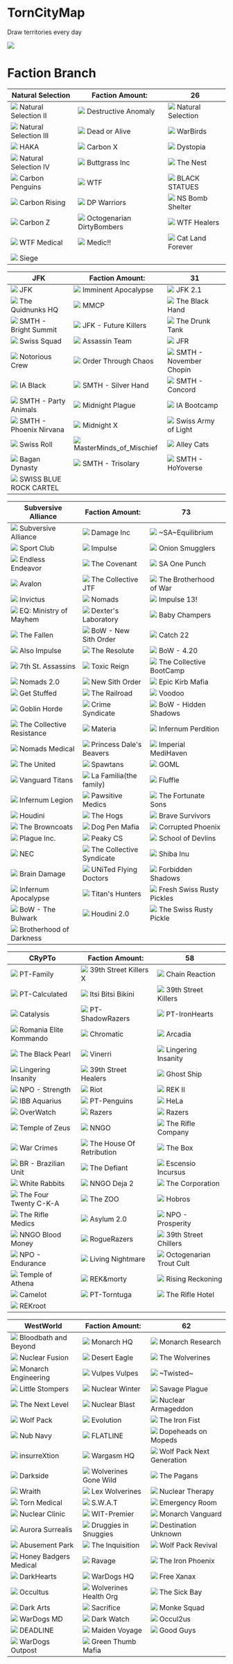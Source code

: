 # TornCityMap
Draw territories every day

![](https://github.com/RicoloveFeng/TornCityMap/blob/main/city.jpg)

# Faction Branch
|Natural Selection|Faction Amount: |26|
|--|--|--|
|![](https://factiontags.torn.com/11747-62519.png) Natural Selection II|![](https://factiontags.torn.com/231-81058.png) Destructive Anomaly|![](https://factiontags.torn.com/9533-53686.png) Natural Selection|
|![](https://factiontags.torn.com/11581-56425.png) Natural Selection III|![](https://factiontags.torn.com/13502-17933.png) Dead or Alive|![](https://factiontags.torn.com/13784-52823.png) WarBirds|
|![](https://factiontags.torn.com/33007-73076.png) HAKA|![](https://factiontags.torn.com/8520-78000.png) Carbon X|![](https://factiontags.torn.com/22492-9103.png) Dystopia|
|![](https://factiontags.torn.com/9055-26526.png) Natural Selection IV|![](https://factiontags.torn.com/8803-98263.png) Buttgrass Inc|![](https://factiontags.torn.com/35507-78489.png) The Nest|
|![](https://factiontags.torn.com/10820-65124.png) Carbon  Penguins|![](https://factiontags.torn.com/1149-29040.png) WTF|![](https://factiontags.torn.com/9412-79697.png) BLACK STATUES|
|![](https://factiontags.torn.com/15222-40400.png) Carbon Rising|![](https://factiontags.torn.com/25025-45324.png) DP Warriors|![](https://factiontags.torn.com/21526-69433.png) NS Bomb Shelter|
|![](https://factiontags.torn.com/11062-13536.png) Carbon Z|![](https://factiontags.torn.com/42125-87475.png) Octogenarian DirtyBombers|![](https://factiontags.torn.com/12863-92015.png) WTF Healers|
|![](https://factiontags.torn.com/29865-66444.png) WTF Medical|![](https://factiontags.torn.com/40992-7551.png) Medic!!|![](https://factiontags.torn.com/28073-20069.png) Cat Land Forever|
|![](https://factiontags.torn.com/9110-6271.png) Siege|||


|JFK|Faction Amount: |31|
|--|--|--|
|![](https://factiontags.torn.com/3241-23913.png) JFK|![](https://factiontags.torn.com/25874-36987.png) Imminent Apocalypse|![](https://factiontags.torn.com/14365-70453.png) JFK 2.1|
|![](https://factiontags.torn.com/10174-3510.png) The Quidnunks HQ|![](https://factiontags.torn.com/8422-76553.png) MMCP|![](https://factiontags.torn.com/9100-3732.png) The Black Hand|
|![](https://factiontags.torn.com/11796-85386.png) SMTH - Bright Summit|![](https://factiontags.torn.com/14821-13344.png) JFK - Future Killers|![](https://factiontags.torn.com/9953-95621.png) The Drunk Tank|
|![](https://factiontags.torn.com/11428-68372.png) Swiss Squad|![](https://factiontags.torn.com/7986-36830.png) Assassin Team|![](https://factiontags.torn.com/6924-77371.png) JFR|
|![](https://factiontags.torn.com/355-1327.png) Notorious Crew|![](https://factiontags.torn.com/8076-36357.png) Order Through Chaos|![](https://factiontags.torn.com/16335-18254.png) SMTH - November Chopin|
|![](https://factiontags.torn.com/35776-25480.png) IA Black|![](https://factiontags.torn.com/36134-64248.png) SMTH - Silver Hand|![](https://factiontags.torn.com/27902-82327.png) SMTH - Concord|
|![](https://factiontags.torn.com/9356-24251.png) SMTH - Party Animals|![](https://factiontags.torn.com/23952-23419.png) Midnight Plague|![](https://factiontags.torn.com/9674-52580.png) IA Bootcamp|
|![](https://factiontags.torn.com/20465-20630.png) SMTH - Phoenix Nirvana|![](https://factiontags.torn.com/8715-9077.png) Midnight X|![](https://factiontags.torn.com/21665-84026.png) Swiss Army of Light|
|![](https://factiontags.torn.com/9405-80569.png) Swiss Roll|![](https://factiontags.torn.com/31764-99033.png) MasterMinds_of_Mischief|![](https://factiontags.torn.com/7652-88156.png) Alley Cats|
|![](https://factiontags.torn.com/21234-53549.png) Bagan Dynasty|![](https://factiontags.torn.com/10741-77210.png) SMTH - Trisolary|![](https://factiontags.torn.com/16424-17931.png) SMTH - HoYoverse|
|![](https://factiontags.torn.com/32781-29478.png) SWISS BLUE ROCK CARTEL


|Subversive Alliance|Faction Amount: |73|
|--|--|--|
|![](https://factiontags.torn.com/2013-11966.png) Subversive  Alliance|![](https://factiontags.torn.com/20747-43295.png) Damage Inc|![](https://factiontags.torn.com/27312-56547.png) ~SA~Equilibrium|
|![](https://factiontags.torn.com/937-85580.png) Sport Club|![](https://factiontags.torn.com/33783-4934.png) Impulse|![](https://factiontags.torn.com/6974-25664.png) Onion Smugglers|
|![](https://factiontags.torn.com/14686-7896.png) Endless Endeavor|![](https://factiontags.torn.com/21716-28399.png) The Covenant|![](https://factiontags.torn.com/33458-36301.png) SA One  Punch|
|![](https://factiontags.torn.com/9357-96193.png) Avalon|![](https://factiontags.torn.com/7227-72301.png) The Collective JTF|![](https://factiontags.torn.com/13377-15983.png) The Brotherhood of War|
|![](https://factiontags.torn.com/28205-78500.png) Invictus|![](https://factiontags.torn.com/7990-20674.png) Nomads|![](https://factiontags.torn.com/8811-65060.png) Impulse 13!|
|![](https://factiontags.torn.com/525-63576.png) EQ: Ministry of Mayhem|![](https://factiontags.torn.com/28349-51936.png) Dexter&#039;s Laboratory|![](https://factiontags.torn.com/35840-58830.png) Baby Champers|
|![](https://factiontags.torn.com/15154-44335.png) The Fallen|![](https://factiontags.torn.com/15644-32146.png) BoW - New Sith Order|![](https://factiontags.torn.com/37185-15404.png) Catch 22|
|![](https://factiontags.torn.com/11376-45863.png) Also Impulse|![](https://factiontags.torn.com/46442-20740.png) The Resolute|![](https://factiontags.torn.com/16247-21662.png) BoW - 4.20|
|![](https://factiontags.torn.com/16634-77374.png) 7th St. Assassins|![](https://factiontags.torn.com/40624-91071.png) Toxic Reign|![](https://factiontags.torn.com/7935-75404.png) The Collective BootCamp|
|![](https://factiontags.torn.com/17587-39182.png) Nomads 2.0|![](https://factiontags.torn.com/12894-37482.png) New Sith Order|![](https://factiontags.torn.com/40959-43298.png) Epic Kirb Mafia|
|![](https://factiontags.torn.com/8285-2296.png) Get Stuffed|![](https://factiontags.torn.com/37498-92910.png) The Railroad|![](https://factiontags.torn.com/37093-37648.png) Voodoo|
|![](https://factiontags.torn.com/13307-11693.png) Goblin Horde|![](https://factiontags.torn.com/43325-89901.png) Crime Syndicate|![](https://factiontags.torn.com/42505-67732.png) BoW - Hidden Shadows|
|![](https://factiontags.torn.com/18597-71463.png) The Collective Resistance|![](https://factiontags.torn.com/23193-93683.png) Materia|![](https://factiontags.torn.com/11131-58258.png) Infernum Perdition|
|![](https://factiontags.torn.com/9280-59492.png) Nomads Medical|![](https://factiontags.torn.com/36140-74346.png) Princess Dale&#039;s Beavers|![](https://factiontags.torn.com/12255-32532.png) Imperial MediHaven|
|![](https://factiontags.torn.com/6780-94096.png) The United|![](https://factiontags.torn.com/27554-48612.png) Spawtans|![](https://factiontags.torn.com/23492-28499.png) GOML|
|![](https://factiontags.torn.com/44562-29668.png) Vanguard Titans|![](https://factiontags.torn.com/43836-91385.png) La Familia(the family)|![](https://factiontags.torn.com/13872-75686.png) Fluffle|
|![](https://factiontags.torn.com/41363-41369.png) Infernum Legion|![](https://factiontags.torn.com/38887-86679.png) Pawsitive Medics|![](https://factiontags.torn.com/39531-25803.png) The Fortunate Sons|
|![](https://factiontags.torn.com/46127-80684.png) Houdini|![](https://factiontags.torn.com/44467-33595.png) The Hogs|![](https://factiontags.torn.com/39960-16642.png) Brave Survivors|
|![](https://factiontags.torn.com/40905-96449.png) The Browncoats|![](https://factiontags.torn.com/41297-49253.png) Dog Pen Mafia|![](https://factiontags.torn.com/48002-22343.png) Corrupted Phoenix|
|![](https://factiontags.torn.com/11782-8843.png) Plague Inc.|![](https://factiontags.torn.com/41234-23210.png) Peaky CS|![](https://factiontags.torn.com/16296-50185.png) School of Devlins|
|![](https://factiontags.torn.com/45595-34645.png) NEC|![](https://factiontags.torn.com/17991-42395.png) The Collective Syndicate|![](https://factiontags.torn.com/46089-38198.png) Shiba Inu|
|![](https://factiontags.torn.com/48112-41409.png) Brain Damage|![](https://factiontags.torn.com/41164-44778.png) UNiTed Flying Doctors|![](https://factiontags.torn.com/48680-27694.png) Forbidden Shadows|
|![](https://factiontags.torn.com/48640-60481.png) Infernum Apocalypse|![](https://factiontags.torn.com/47100-69244.png) Titan&#039;s Hunters|![](https://factiontags.torn.com/48832-32113.png) Fresh Swiss Rusty Pickles|
|![](https://factiontags.torn.com/48989-86060.png) BoW - The Bulwark|![](https://factiontags.torn.com/49346-52271.png) Houdini 2.0|![](https://factiontags.torn.com/49184-25865.png) The Swiss Rusty Pickle|
|![](https://factiontags.torn.com/49763-56122.png) Brotherhood of Darkness


|CRyPTo|Faction Amount: |58|
|--|--|--|
|![](https://factiontags.torn.com/230-31936.png) PT-Family|![](https://factiontags.torn.com/16312-55818.png) 39th Street Killers X|![](https://factiontags.torn.com/16628-22219.png) Chain Reaction|
|![](https://factiontags.torn.com/9041-32402.png) PT-Calculated|![](https://factiontags.torn.com/2736-91864.png) Itsi Bitsi Bikini|![](https://factiontags.torn.com/19-91655.png) 39th Street Killers|
|![](https://factiontags.torn.com/89-17186.png) Catalysis|![](https://factiontags.torn.com/13665-93296.png) PT-ShadowRazers|![](https://factiontags.torn.com/946-70192.png) PT-IronHearts|
|![](https://factiontags.torn.com/18569-76790.png) Romania Elite Kommando|![](https://factiontags.torn.com/8151-16121.png) Chromatic|![](https://factiontags.torn.com/8938-49534.png) Arcadia|
|![](https://factiontags.torn.com/9036-87939.png) The Black Pearl|![](https://factiontags.torn.com/8836-76900.png) Vinerri|![](https://factiontags.torn.com/8400-79822.png) Lingering Insanity|
|![](https://factiontags.torn.com/8400-79822.png) Lingering Insanity|![](https://factiontags.torn.com/7049-12782.png) 39th Street Healers|![](https://factiontags.torn.com/5431-10443.png) Ghost Ship|
|![](https://factiontags.torn.com/10610-74306.png) NPO - Strength|![](https://factiontags.torn.com/41419-18711.png) Riot|![](https://factiontags.torn.com/10856-36634.png) REK II|
|![](https://factiontags.torn.com/22295-32236.png) IBB Aquarius|![](https://factiontags.torn.com/478-96714.png) PT-Penguins|![](https://factiontags.torn.com/7197-1249.png) HeLa|
|![](https://factiontags.torn.com/9517-54609.png) OverWatch|![](https://factiontags.torn.com/8867-73258.png) Razers|![](https://factiontags.torn.com/8867-73258.png) Razers|
|![](https://factiontags.torn.com/1117-6537.png) Temple of Zeus|![](https://factiontags.torn.com/8537-70544.png) NNGO|![](https://factiontags.torn.com/10566-64614.png) The Rifle Company|
|![](https://factiontags.torn.com/26043-16258.png) War Crimes|![](https://factiontags.torn.com/12912-91061.png) The House Of Retribution|![](https://factiontags.torn.com/7818-12129.png) The Box|
|![](https://factiontags.torn.com/13842-30659.png) BR - Brazilian Unit|![](https://factiontags.torn.com/13343-98145.png) The Defiant|![](https://factiontags.torn.com/21368-14842.png) Escensio Incursus|
|![](https://factiontags.torn.com/30009-55161.png) White Rabbits|![](https://factiontags.torn.com/9689-54894.png) NNGO Deja 2|![](https://factiontags.torn.com/37595-47179.png) The Corporation|
|![](https://factiontags.torn.com/16503-63156.png) The Four Twenty C-K-A|![](https://factiontags.torn.com/15151-1439.png) The ZOO|![](https://factiontags.torn.com/10850-9293.png) Hobros|
|![](https://factiontags.torn.com/26154-44570.png) The Rifle Medics|![](https://factiontags.torn.com/16053-26402.png) Asylum 2.0|![](https://factiontags.torn.com/44758-94464.png) NPO - Prosperity|
|![](https://factiontags.torn.com/41853-85252.png) NNGO Blood Money|![](https://factiontags.torn.com/40449-64837.png) RogueRazers|![](https://factiontags.torn.com/22680-27890.png) 39th Street Chillers|
|![](https://factiontags.torn.com/14052-71638.png) NPO - Endurance|![](https://factiontags.torn.com/44404-73385.png) Living Nightmare|![](https://factiontags.torn.com/44445-19413.png) Octogenarian Trout Cult|
|![](https://factiontags.torn.com/8124-95751.png) Temple of Athena|![](https://factiontags.torn.com/18090-7573.png) REK&morty|![](https://factiontags.torn.com/36274-4470.png) Rising Reckoning|
|![](https://factiontags.torn.com/41218-39477.png) Camelot|![](https://factiontags.torn.com/41775-61416.png) PT-Torntuga|![](https://factiontags.torn.com/31397-85325.png) The Rifle Hotel|
|![](https://factiontags.torn.com/42681-39999.png) REKroot


|WestWorld|Faction Amount: |62|
|--|--|--|
|![](https://factiontags.torn.com/8468-73266.png) Bloodbath and Beyond|![](https://factiontags.torn.com/8336-78899.png) Monarch HQ|![](https://factiontags.torn.com/18736-55939.png) Monarch Research|
|![](https://factiontags.torn.com/12094-66756.png) Nuclear Fusion|![](https://factiontags.torn.com/27370-74594.png) Desert Eagle|![](https://factiontags.torn.com/22781-5116.png) The Wolverines|
|![](https://factiontags.torn.com/7835-39645.png) Monarch Engineering|![](https://factiontags.torn.com/7709-94801.png) Vulpes Vulpes|![](https://factiontags.torn.com/14078-68477.png) ~Twisted~|
|![](https://factiontags.torn.com/27223-14134.png) Little Stompers|![](https://factiontags.torn.com/16282-68409.png) Nuclear Winter|![](https://factiontags.torn.com/8384-8706.png) Savage Plague|
|![](https://factiontags.torn.com/6731-41687.png) The Next Level|![](https://factiontags.torn.com/8085-95280.png) Nuclear Blast|![](https://factiontags.torn.com/8954-88370.png) Nuclear Armageddon|
|![](https://factiontags.torn.com/9032-91474.png) Wolf Pack|![](https://factiontags.torn.com/366-89014.png) Evolution|![](https://factiontags.torn.com/9176-42897.png) The Iron Fist|
|![](https://factiontags.torn.com/33241-54253.png) Nub Navy|![](https://factiontags.torn.com/36891-89979.png) FLATLINE|![](https://factiontags.torn.com/14760-23532.png) Dopeheads on Mopeds|
|![](https://factiontags.torn.com/2095-67950.png) insurreXtion|![](https://factiontags.torn.com/30085-16252.png) Wargasm HQ|![](https://factiontags.torn.com/15120-10125.png) Wolf Pack Next Generation|
|![](https://factiontags.torn.com/12893-94012.png) Darkside|![](https://factiontags.torn.com/30820-1234.png) Wolverines Gone Wild|![](https://factiontags.torn.com/26437-17933.png) The Pagans|
|![](https://factiontags.torn.com/6984-10391.png) Wraith|![](https://factiontags.torn.com/10818-42068.png) Lex Wolverines|![](https://factiontags.torn.com/13851-63379.png) Nuclear Therapy|
|![](https://factiontags.torn.com/17133-21106.png) Torn Medical|![](https://factiontags.torn.com/35423-1698.png) S.W.A.T|![](https://factiontags.torn.com/9745-45115.png) Emergency Room|
|![](https://factiontags.torn.com/21028-91624.png) Nuclear Clinic|![](https://factiontags.torn.com/7969-75163.png) WIT-Premier|![](https://factiontags.torn.com/21040-69961.png) Monarch Vanguard|
|![](https://factiontags.torn.com/12249-5276.png) Aurora Surrealis|![](https://factiontags.torn.com/15446-16878.png) Druggies in Snuggies|![](https://factiontags.torn.com/20514-81372.png) Destination Unknown|
|![](https://factiontags.torn.com/39756-81031.png) Abusement Park|![](https://factiontags.torn.com/15929-68642.png) The Inquisition|![](https://factiontags.torn.com/20303-58692.png) Wolf Pack Revival|
|![](https://factiontags.torn.com/11522-62146.png) Honey Badgers Medical|![](https://factiontags.torn.com/15655-67702.png) Ravage|![](https://factiontags.torn.com/37530-93254.png) The Iron Phoenix|
|![](https://factiontags.torn.com/9047-3821.png) DarkHearts|![](https://factiontags.torn.com/40775-33962.png) WarDogs HQ|![](https://factiontags.torn.com/12645-53946.png) Free Xanax|
|![](https://factiontags.torn.com/9171-61759.png) Occultus|![](https://factiontags.torn.com/10960-90121.png) Wolverines Health Org|![](https://factiontags.torn.com/11539-85403.png) The Sick Bay|
|![](https://factiontags.torn.com/16299-58572.png) Dark Arts|![](https://factiontags.torn.com/9420-74653.png) Sacrifice|![](https://factiontags.torn.com/26885-22966.png) Monke Squad|
|![](https://factiontags.torn.com/16120-27285.png) WarDogs MD|![](https://factiontags.torn.com/41028-6891.png) Dark Watch|![](https://factiontags.torn.com/40518-93845.png) Occul2us|
|![](https://factiontags.torn.com/38481-75240.png) DEADLINE|![](https://factiontags.torn.com/9118-30123.png) Maiden Voyage|![](https://factiontags.torn.com/39549-49740.png) Good Guys|
|![](https://factiontags.torn.com/42685-23687.png) WarDogs Outpost|![](https://factiontags.torn.com/29107-2445.png) Green Thumb Mafia

